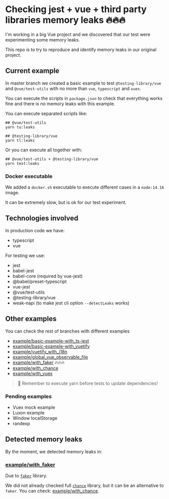 # Checking jest + vue + third party libraries memory leaks 🔥🔥🔥

I'm working in a big Vue project and we discovered that our test were experimenting some memory leaks.

This repo is to try to reproduce and identify memory leaks in our original project.

## Current example

In master branch we created a basic example to test `@testing-library/vue` and `@vue/test-utils` with no more than `vue`, `typescript` and `vuex`.

You can execute the scripts in `package.json` to check that everything works fine and there is no memory leaks with this example.

You can execute separated scripts like:

```
## @vue/test-utils
yarn tu:leaks

## @testing-library/vue
yarn tl:leaks
```

Or you can execute all together with:

```
## @vue/test-utils + @testing-library/vue
yarn test:leaks
```

### Docker executable

We added a `docker.sh` executable to execute different cases in a `node:14.16` image.

It can be extremely slow, but is ok for our test experiment.

## Technologies involved

In production code we have:

- typescript
- vue

For testing we use:

- jest
- babel-jest
- babel-core (required by vue-jest)
- @babel/preset-typescript
- vue-jest
- @vue/test-utils
- @testing-library/vue
- weak-napi (to make jest cli option `--detectLeaks` works)

## Other examples

You can check the rest of branches with different examples

- [example/basic-example-with_ts-jest](https://github.com/srbarba/testing-vue-memory-leaks/tree/example/basic-example-with_ts-jest)
- [example/basic-example-with_vuetify](https://github.com/srbarba/testing-vue-memory-leaks/tree/example/basic-example-with_vuetify)
- [example/vuetify_with_i18n](https://github.com/srbarba/testing-vue-memory-leaks/tree/example/vuetify_with_i18n)
- [example/global_vue_observable_file](https://github.com/srbarba/testing-vue-memory-leaks/tree/example/global_vue_observable_file)
- [example/with_faker](https://github.com/srbarba/testing-vue-memory-leaks/tree/example/with_faker) 🔥🔥🔥
- [example/with_chance](https://github.com/srbarba/testing-vue-memory-leaks/tree/example/with_chance)
- [example/with_vuex](https://github.com/srbarba/testing-vue-memory-leaks/tree/example/with_vuex)

> 📝 Remember to execute yarn before tests to update dependencies!

### Pending examples

- Vuex mock example
- Luxon example
- Window localStorage
- randexp

## Detected memory leaks

By the moment, we detected memory leaks in:

### [example/with_faker](https://github.com/srbarba/testing-vue-memory-leaks/tree/example/with_faker)

Due to [`faker`](https://github.com/Marak/faker.js) library.

We did not already checked full [`chance`](https://github.com/chancejs/chancejs) library, but it can be an alternative to `faker`. You can check: [example/with_chance](https://github.com/srbarba/testing-vue-memory-leaks/tree/example/with_chance).
